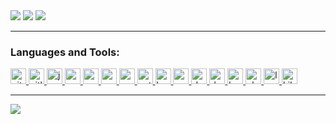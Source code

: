 <img src="https://capsule-render.vercel.app/api?type=waving&color=gradient&height=300&section=header&text=GoHoyer's%20Profile&fontSize=90" />


 <img class="img" src="https://github-readme-stats.vercel.app/api?username=gohoyer&show_icons=true&theme=nord" align="top"/>
 <img class="img" src="https://github-readme-streak-stats.herokuapp.com/?user=gohoyer&theme=prussian" />

---  

<h3 align="left">Languages and Tools:</h3>
<p align="left"> 
  <a href="https://git-scm.com/" target="_blank" rel="noreferrer"> 
    <img src="https://www.vectorlogo.zone/logos/git-scm/git-scm-icon.svg" alt="git" width="25" height="25"/> 
  </a>
  <a href="https://www.gitlab.com/" target="_blank" rel="noreferrer"> 
    <img src="https://www.vectorlogo.zone/logos/gitlab/gitlab-icon.svg" alt="gitlab" width="25" height="25"/> 
  </a>
  <a href="https://www.jenkins.io" target="_blank" rel="noreferrer"> 
    <img src="https://www.vectorlogo.zone/logos/jenkins/jenkins-icon.svg" alt="jenkins" width="25" height="25"/> 
  </a>
  <a href="https://www.rundeck.com/" target="_blank" rel="noreferrer"> 
    <img src="https://www.vectorlogo.zone/logos/rundeck/rundeck-icon.svg" alt="rundeck" width="25" height="25"/> 
  </a>
  <a href="https://www.vagrantup.com/" target="_blank" rel="noreferrer"> 
    <img src="https://www.vectorlogo.zone/logos/vagrantup/vagrantup-icon.svg" alt="vagrant" width="25" height="25"/> 
  </a>
  <a href="https://puppet.com/" target="_blank" rel="noreferrer"> 
    <img src="https://www.vectorlogo.zone/logos/puppet/puppet-icon.svg" alt="puppet" width="25" height="25"/> 
  </a>
  <a href="https://www.ruby-lang.org/" target="_blank" rel="noreferrer"> 
    <img src="https://www.vectorlogo.zone/logos/ruby-lang/ruby-lang-icon.svg" alt="ruby" width="25" height="25"/> 
  </a>
  <a href="https://www.python.org/" target="_blank" rel="noreferrer"> 
    <img src="https://www.vectorlogo.zone/logos/python/python-icon.svg" alt="python" width="25" height="25"/> 
  </a>
  <a href="https://www.gnu.org/software/bash/" target="_blank" rel="noreferrer">
    <img src="https://www.vectorlogo.zone/logos/gnu_bash/gnu_bash-icon.svg" alt="bash" width="25" height="25"/> 
  </a> 
  <a href="https://www.redhat.com/" target="_blank" rel="noreferrer"> 
    <img src="https://www.vectorlogo.zone/logos/redhat/redhat-icon.svg" alt="red hat linux" width="25" height="25"/> 
  </a>
  <a href="https://www.debian.org/" target="_blank" rel="noreferrer"> 
    <img src="https://www.vectorlogo.zone/logos/debian/debian-icon.svg" alt="debian linux" width="25" height="25"/> 
  </a>
  <a href="https://www.docker.com/" target="_blank" rel="noreferrer"> 
    <img src="https://www.vectorlogo.zone/logos/docker/docker-tile.svg" alt="docker" width="25" height="25"/> 
  </a>
  <a href="https://www.kubernetes.io/" target="_blank" rel="noreferrer"> 
    <img src="https://www.vectorlogo.zone/logos/kubernetes/kubernetes-icon.svg" alt="kubernetes" width="25" height="25"/> 
  </a>
  <a href="https://www.elastic.co/" target="_blank" rel="noreferrer"> 
    <img src="https://www.vectorlogo.zone/logos/elastic/elastic-icon.svg" alt="elasticsearch" width="25" height="25"/> 
  </a>
  <a href="https://www.elastic.co/" target="_blank" rel="noreferrer"> 
    <img src="https://www.vectorlogo.zone/logos/elasticco_logstash/elasticco_logstash-icon.svg" alt="logstash" width="25" height="25"/> 
  </a>
  <a href="https://www.elastic.co/" target="_blank" rel="noreferrer"> 
    <img src="https://www.vectorlogo.zone/logos/elasticco_kibana/elasticco_kibana-icon.svg" alt="kibana" width="25" height="25"/> 
  </a>
</p>

---  

<img class="img" src="https://github-readme-stats.vercel.app/api/top-langs/?username=gohoyer&theme=discord_old_blurple" />
